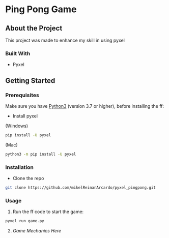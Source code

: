 # Ping Pong Game

## About the Project
This project was made to enhance my skill in using pyxel

### Built With
* Pyxel

## Getting Started

### Prerequisites
Make sure you have <a href="https://www.python.org/downloads/">Python3</a> (version 3.7 or higher), before installing the ff:
* Install pyxel

(Windows)
```sh
pip install -U pyxel
```
(Mac)
```sh
python3 -m pip install -U pyxel
```

### Installation
* Clone the repo
```sh
git clone https://github.com/mikelReinanArcardo/pyxel_pingpong.git
```

### Usage
1. Run the ff code to start the game:
```sh
pyxel run game.py
```
2. *Game Mechanics Here*